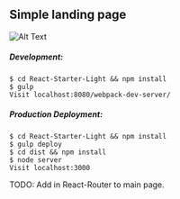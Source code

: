 ## Simple landing page


![Alt Text](https://github.com/ryanlinnane/personal-landing/raw/master/src/public/images/example.gif)


##### Development:
```ShellSession
$ cd React-Starter-Light && npm install
$ gulp
Visit localhost:8080/webpack-dev-server/
```

##### Production Deployment:
```ShellSession
$ cd React-Starter-Light && npm install
$ gulp deploy
$ cd dist && npm install
$ node server
Visit localhost:3000
```

TODO: Add in React-Router to main page.
